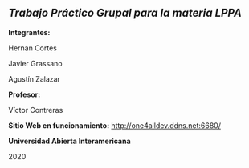 ## ***Trabajo Práctico Grupal para la materia LPPA***


**Integrantes:**

Hernan Cortes

Javier Grassano

Agustín Zalazar



**Profesor:**

Víctor Contreras



**Sitio Web en funcionamiento:**
http://one4alldev.ddns.net:6680/



**Universidad Abierta Interamericana**

2020

